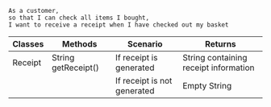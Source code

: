 ```
As a customer, 
so that I can check all items I bought,
I want to receive a receipt when I have checked out my basket
```

| Classes | Methods             | Scenario                    | Returns                               |
|---------|---------------------|-----------------------------|---------------------------------------|
| Receipt | String getReceipt() | If receipt is generated     | String containing receipt information |
|         |                     | If receipt is not generated | Empty String                          |
